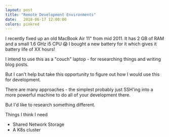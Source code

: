 ```yaml
---
layout: post
title: "Remote Development Environments"
date:   2018-06-17 12:00:00
colors: pinkred
---
```


I recently fixed up an old MacBook Air 11" from mid 2011. It has 2 GB of RAM
and a small 1.6 GHz i5 CPU 😱 I bought a new battery for it which gives it
battery life of XX hours!

I intend to use this as a "couch" laptop - for researching things and writing
blog posts.

But I can't help but take this opportunity to figure out how I would use this
for development.

There are many approaches - the simplest probably just SSH'ing into a more
powerful machine to do all of your development there.

But I'd like to research something different.

Things I think I need

- Shared Network Storage
- A K8s cluster
